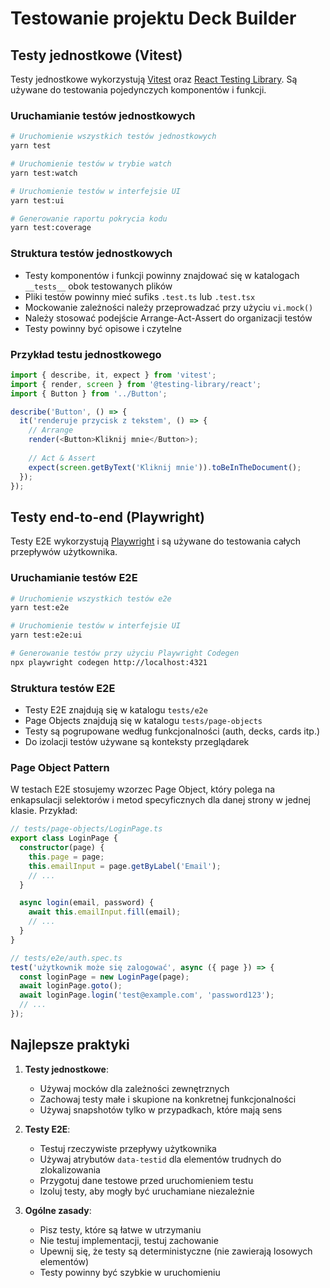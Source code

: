 # Testowanie projektu Deck Builder

## Testy jednostkowe (Vitest)

Testy jednostkowe wykorzystują [Vitest](https://vitest.dev/) oraz [React Testing Library](https://testing-library.com/docs/react-testing-library/intro/). Są używane do testowania pojedynczych komponentów i funkcji.

### Uruchamianie testów jednostkowych

```bash
# Uruchomienie wszystkich testów jednostkowych
yarn test

# Uruchomienie testów w trybie watch
yarn test:watch

# Uruchomienie testów w interfejsie UI
yarn test:ui

# Generowanie raportu pokrycia kodu
yarn test:coverage
```

### Struktura testów jednostkowych

- Testy komponentów i funkcji powinny znajdować się w katalogach `__tests__` obok testowanych plików
- Pliki testów powinny mieć sufiks `.test.ts` lub `.test.tsx`
- Mockowanie zależności należy przeprowadzać przy użyciu `vi.mock()`
- Należy stosować podejście Arrange-Act-Assert do organizacji testów
- Testy powinny być opisowe i czytelne

### Przykład testu jednostkowego

```typescript
import { describe, it, expect } from 'vitest';
import { render, screen } from '@testing-library/react';
import { Button } from '../Button';

describe('Button', () => {
  it('renderuje przycisk z tekstem', () => {
    // Arrange
    render(<Button>Kliknij mnie</Button>);
    
    // Act & Assert
    expect(screen.getByText('Kliknij mnie')).toBeInTheDocument();
  });
});
```

## Testy end-to-end (Playwright)

Testy E2E wykorzystują [Playwright](https://playwright.dev/) i są używane do testowania całych przepływów użytkownika.

### Uruchamianie testów E2E

```bash
# Uruchomienie wszystkich testów e2e
yarn test:e2e

# Uruchomienie testów w interfejsie UI
yarn test:e2e:ui

# Generowanie testów przy użyciu Playwright Codegen
npx playwright codegen http://localhost:4321
```

### Struktura testów E2E

- Testy E2E znajdują się w katalogu `tests/e2e`
- Page Objects znajdują się w katalogu `tests/page-objects`
- Testy są pogrupowane według funkcjonalności (auth, decks, cards itp.)
- Do izolacji testów używane są konteksty przeglądarek

### Page Object Pattern

W testach E2E stosujemy wzorzec Page Object, który polega na enkapsulacji selektorów i metod specyficznych dla danej strony w jednej klasie. Przykład:

```typescript
// tests/page-objects/LoginPage.ts
export class LoginPage {
  constructor(page) {
    this.page = page;
    this.emailInput = page.getByLabel('Email');
    // ...
  }

  async login(email, password) {
    await this.emailInput.fill(email);
    // ...
  }
}

// tests/e2e/auth.spec.ts
test('użytkownik może się zalogować', async ({ page }) => {
  const loginPage = new LoginPage(page);
  await loginPage.goto();
  await loginPage.login('test@example.com', 'password123');
  // ...
});
```

## Najlepsze praktyki

1. **Testy jednostkowe**:
   - Używaj mocków dla zależności zewnętrznych
   - Zachowaj testy małe i skupione na konkretnej funkcjonalności
   - Używaj snapshotów tylko w przypadkach, które mają sens

2. **Testy E2E**:
   - Testuj rzeczywiste przepływy użytkownika
   - Używaj atrybutów `data-testid` dla elementów trudnych do zlokalizowania
   - Przygotuj dane testowe przed uruchomieniem testu
   - Izoluj testy, aby mogły być uruchamiane niezależnie

3. **Ogólne zasady**:
   - Pisz testy, które są łatwe w utrzymaniu
   - Nie testuj implementacji, testuj zachowanie
   - Upewnij się, że testy są deterministyczne (nie zawierają losowych elementów)
   - Testy powinny być szybkie w uruchomieniu 